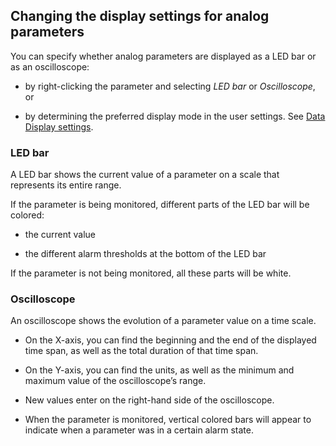 ## Changing the display settings for analog parameters

You can specify whether analog parameters are displayed as a LED bar or as an oscilloscope:

- by right-clicking the parameter and selecting *LED bar* or *Oscilloscope*, or

- by determining the preferred display mode in the user settings. See [Data Display settings](../../part_1/GettingStarted/User_settings.md#data-display-settings).

### LED bar

A LED bar shows the current value of a parameter on a scale that represents its entire range.

If the parameter is being monitored, different parts of the LED bar will be colored:

- the current value

- the different alarm thresholds at the bottom of the LED bar

If the parameter is not being monitored, all these parts will be white.

### Oscilloscope

An oscilloscope shows the evolution of a parameter value on a time scale.

- On the X-axis, you can find the beginning and the end of the displayed time span, as well as the total duration of that time span.

- On the Y-axis, you can find the units, as well as the minimum and maximum value of the oscilloscope’s range.

- New values enter on the right-hand side of the oscilloscope.

- When the parameter is monitored, vertical colored bars will appear to indicate when a parameter was in a certain alarm state.
